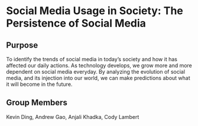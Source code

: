 # Social Media Usage in Society: The Persistence of Social Media

## Purpose 
To identify the trends of social media in today’s society and how it has affected our daily actions. As technology develops, we grow more and more dependent on social media everyday. By analyzing the evolution of social media, and its injection into our world, we can make predictions about what it will become in the future. 

## Group Members
Kevin Ding, Andrew Gao, Anjali Khadka, Cody Lambert
